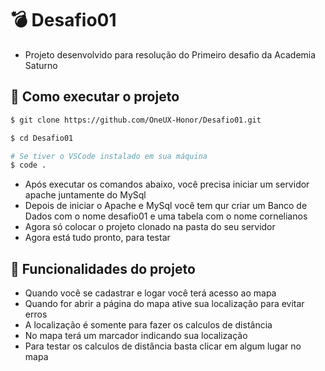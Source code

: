 # 💣 Desafio01
- Projeto desenvolvido para resolução do Primeiro desafio da Academia Saturno

## 🚀 Como executar o projeto
```bash
$ git clone https://github.com/OneUX-Honor/Desafio01.git

$ cd Desafio01

# Se tiver o VSCode instalado em sua máquina
$ code .
```
- Após executar os comandos abaixo, você precisa iniciar um servidor apache juntamente do MySql
- Depois de iniciar o Apache e MySql você tem qur criar um Banco de Dados com o nome desafio01 e uma tabela com o nome cornelianos
- Agora só colocar o projeto clonado na pasta do seu servidor
- Agora está tudo pronto, para testar

## 🤔 Funcionalidades do projeto

- Quando você se cadastrar e logar você terá acesso ao mapa
- Quando for abrir a página do mapa ative sua localização para evitar erros
- A localização é somente para fazer os calculos de distância
- No mapa terá um marcador indicando sua localização
- Para testar os calculos de distância basta clicar em algum lugar no mapa
